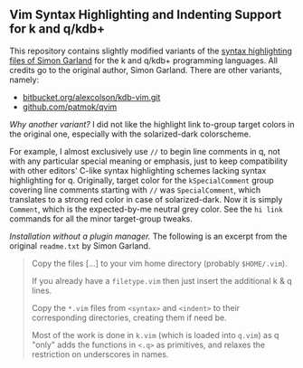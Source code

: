 ## Vim Syntax Highlighting and Indenting Support for k and q/kdb+

This repository contains slightly modified variants of the [syntax highlighting files of Simon Garland](http://code.kx.com/wsvn/code/contrib/simon/vim/) for the k and q/kdb+ programming languages. All credits go to the original author, Simon Garland. There are other variants, namely:

- [bitbucket.org/alexcolson/kdb-vim.git](https://bitbucket.org/alexcolson/kdb-vim.git)
- [github.com/patmok/qvim](https://github.com/patmok/qvim)

_Why another variant?_ I did not like the highlight link to-group target colors in the original one, especially with the solarized-dark colorscheme.

For example, I almost exclusively use `//` to begin line comments in q, not with any particular special meaning or emphasis, just to keep compatibility with other editors' C-like syntax highlighting schemes lacking syntax highlighting for q. Originally, target color for the `kSpecialComment` group covering line comments starting with `//` was `SpecialComment`, which translates to a strong red color in case of solarized-dark. Now it is simply `Comment`, which is the expected-by-me neutral grey color. See the `hi link` commands for all the minor target-group tweaks.

_Installation without a plugin manager._ The following is an excerpt from the original `readme.txt` by Simon Garland.

> Copy the files [...] to your vim home directory (probably `$HOME/.vim`).
> 
> If you already have a `filetype.vim` then just insert the additional k & q lines.
> 
> Copy the `*.vim` files from `<syntax>` and `<indent>` to their corresponding directories, creating them if need be.
> 
> Most of the work is done in `k.vim` (which is loaded into `q.vim`) as q "only" adds the functions in `<.q>` as primitives, and relaxes the restriction on underscores in names.
